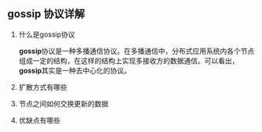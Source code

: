 
## gossip 协议详解

1. 什么是gossip协议

    **gossip**协议是一种多播通信协议。在多播通信中，分布式应用系统内各个节点组成一定的结构，在这样的结构上实现多接收方的数据通信。可以看出，**gossip**其实是一种去中心化的协议。

2. 扩散方式有哪些

3. 节点之间如何交换更新的数据

4. 优缺点有哪些

